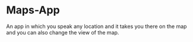 # Maps-App
An app in which you speak any location and it takes you there on the map and you can also change the view of the map.
